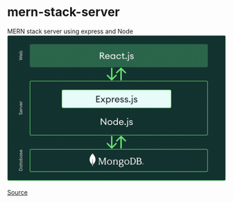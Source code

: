 # mern-stack-server
 MERN stack server using express and Node
![MERN STACK](image.png)

[Source](https://www.mongodb.com/languages/mern-stack-tutorial)